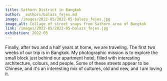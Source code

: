 ```yaml
---
title: Sathorn District in Bangkok
author: _authors/balazs_fejes.md
image: /images/2022-05/2022-05-balazs_fejes.jpg
image_alt: Collage of street snaps from Sathorn area of Bangkok
link: /images/2022-05/2022-05-balazs_fejes.jpg
exhibition: 2022-05
---
```


Finally, after two and a half years at home, we are traveling. The first two weeks of our trip is in Bangkok. My photographic mission is to explore the small block just behind our apartment hotel, filled with interesting architecture, colours, and people. Some of these streets appear to be Chinese, and it's an interesting mix of cultures, old and new, and I am loving it.